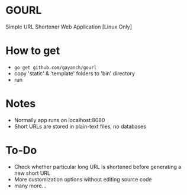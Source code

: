 # GOURL
 Simple URL Shortener Web Application [Linux Only] 

# How to get
* `go get github.com/gayanch/gourl`
* copy 'static' & 'template' folders to 'bin' directory
* run

# Notes
* Normally app runs on localhost:8080
* Short URLs are stored in plain-text files, no databases

# To-Do
* Check whether particular long URL is shortened before generating a new short URL
* More customization options without editing source code
* many more...
